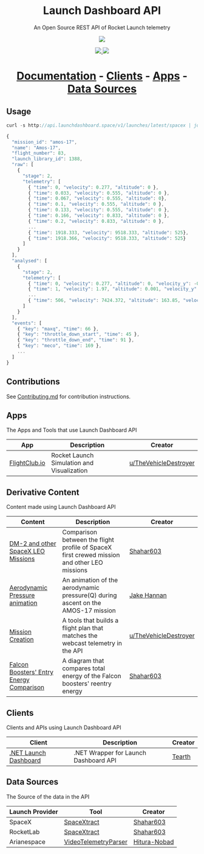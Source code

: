 <h1 align="center">Launch Dashboard API</h1>
<p align="center">An Open Source REST API of Rocket Launch telemetry</p>

<p align="center">
  <img src="https://live.staticflickr.com/65535/32829382467_783e520730_b.jpg"/>
</p>


<p align="center">
  <a href="https://travis-ci.org/shahar603/Launch-Dashboard-API">
    <img src="https://travis-ci.org/shahar603/Launch-Dashboard-API.svg?branch=master">
  </a>
  <a href="https://en.wikipedia.org/wiki/Representational_state_transfer">
    <img src="https://img.shields.io/badge/interface-REST-brightgreen.svg?longCache=true&style=flat-square">
  </a>
</p>

<h1 align="center">
  <a href="https://github.com/shahar603/Launch-Dashboard-API/wiki">Documentation</a> - 
  <a href="#Clients">Clients</a> - 
  <a href="#Apps">Apps</a> -
  <a href="#data-sources">Data Sources</a>
</h1>


## Usage

```javascript
curl -s http://api.launchdashboard.space/v1/launches/latest/spacex | jq
```

```javascript
{
  "mission_id": "amos-17",
  "name": "Amos-17",
  "flight_number": 83,
  "launch_library_id": 1388,
  "raw": [
    {
      "stage": 2,
      "telemetry": [
        { "time": 0, "velocity": 0.277, "altitude": 0 },
        { "time": 0.033, "velocity": 0.555, "altitude": 0 },
        { "time": 0.067, "velocity": 0.555, "altitude": 0},
        { "time": 0.1, "velocity": 0.555, "altitude": 0 },
        { "time": 0.133, "velocity": 0.555, "altitude": 0 },
        { "time": 0.166, "velocity": 0.833, "altitude": 0 },
        { "time": 0.2, "velocity": 0.833, "altitude": 0 },
        ...
        { "time": 1918.333, "velocity": 9518.333, "altitude": 525},
        { "time": 1918.366, "velocity": 9518.333, "altitude": 525}
      ]
    }
  ],
  "analysed": [
    {
      "stage": 2,
      "telemetry": [
        { "time": 0, "velocity": 0.277, "altitude": 0, "velocity_y": -0.219, "velocity_x": 0.168, "acceleration": 10.698 "downrange_distance": 0, "angle": 90, "q": 0.046996480116054146 },
        { "time": 1, "velocity": 1.97, "altitude": 0.001, "velocity_y": 2.039, "velocity_x": -0.038, "acceleration": 11.285, "downrange_distance": 0, "angle": 90, "q": 2.3762015600538513 },
        ...
        { "time": 506, "velocity": 7424.372, "altitude": 163.85, "velocity_y": -32.707, "velocity_x": 7424.301, "acceleration": -0.016, "downrange_distance": 1585.22, "angle": -0.252, "q": 0 }
      ]
    }
  ],
  "events": [
    { "key": "maxq", "time": 66 },
    { "key": "throttle_down_start", "time": 45 },
    { "key": "throttle_down_end", "time": 91 },
    { "key": "meco", "time": 169 },
    ...
  ]
}
```

## Contributions

See [Contributing.md](https://github.com/shahar603/Launch-Dashboard-API/blob/master/CONTRIBUTING.md) for contribution instructions.



## Apps
The Apps and Tools that use Launch Dashboard API

|App|Description|Creator|
|-----|-----|----|
|[FlightClub.io](https://www2.flightclub.io/)|Rocket Launch Simulation and Visualization|[u/TheVehicleDestroyer](https://www.reddit.com/user/thevehicledestroyer)|


## Derivative Content
Content made using Launch Dashboard API

|Content|Description|Creator|
|-----|-----|----|
|[DM-2 and other SpaceX LEO Missions](https://twitter.com/shahar603/status/1267872548798320642)| Comparison between the flight profile of SpaceX first crewed mission and other LEO missions|[Shahar603](https://github.com/shahar603)|
|[Aerodynamic Pressure animation](https://twitter.com/JcAsHcan/status/1188125678396493825)|An animation of the aerodynamic pressure(Q) during ascent on the AMOS-17 mission|[Jake Hannan](https://twitter.com/JcAsHcan)|
|[Mission Creation](https://twitter.com/flightclubio/status/1199805613749915648)|A tools that builds a flight plan that matches the webcast telemetry in the API |[u/TheVehicleDestroyer](https://www.reddit.com/user/thevehicledestroyer)|
|[Falcon Boosters' Entry Energy Comparison](https://www.reddit.com/r/spacex/comments/elzp52/falcon_boosters_entry_energy_comparison/)|A diagram that compares total energy of the Falcon boosters' reentry energy|[Shahar603](https://github.com/shahar603)

## Clients
Clients and APIs using Launch Dashboard API

|Client|Description|Creator|
|-----|-----|----|
|[.NET Launch Dashboard](https://github.com/Tearth/.NET-Launch-Dashboard)| .NET Wrapper for Launch Dashboard API|[Tearth](https://github.com/Tearth)

## Data Sources
The Source of the data in the API

|Launch Provider|Tool|Creator|
|----|-----|-----|
|SpaceX|[SpaceXtract](https://github.com/shahar603/SpaceXtract)|[Shahar603](https://github.com/shahar603)|
|RocketLab|[SpaceXtract](https://github.com/shahar603/SpaceXtract)|[Shahar603](https://github.com/shahar603)|
|Arianespace|[VideoTelemetryParser](https://github.com/Togusa09/VideoTelemetryParser)|[Hitura-Nobad](https://www.reddit.com/user/hitura-nobad/)|


